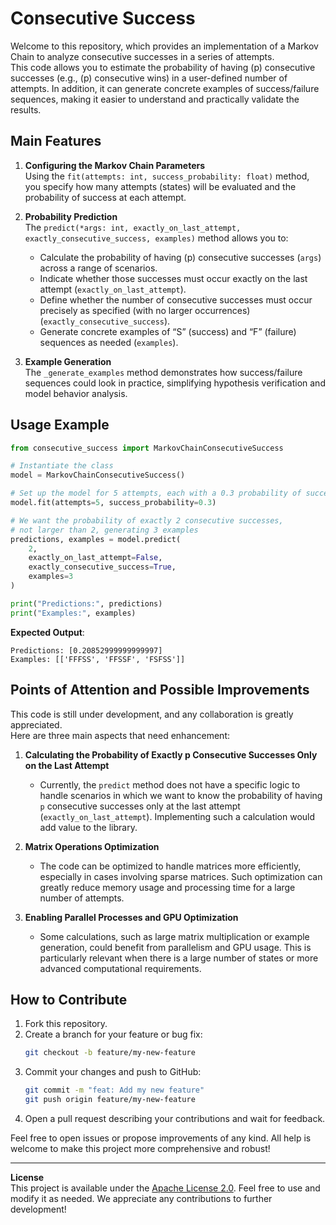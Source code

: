# Consecutive Success

Welcome to this repository, which provides an implementation of a Markov Chain to analyze consecutive successes in a series of attempts.  
This code allows you to estimate the probability of having \(p\) consecutive successes (e.g., \(p\) consecutive wins) in a user-defined number of attempts. In addition, it can generate concrete examples of success/failure sequences, making it easier to understand and practically validate the results.

## Main Features

1. **Configuring the Markov Chain Parameters**  
   Using the `fit(attempts: int, success_probability: float)` method, you specify how many attempts (states) will be evaluated and the probability of success at each attempt.

2. **Probability Prediction**  
   The `predict(*args: int, exactly_on_last_attempt, exactly_consecutive_success, examples)` method allows you to:
   - Calculate the probability of having \(p\) consecutive successes (`args`) across a range of scenarios.
   - Indicate whether those successes must occur exactly on the last attempt (`exactly_on_last_attempt`).
   - Define whether the number of consecutive successes must occur precisely as specified (with no larger occurrences) (`exactly_consecutive_success`).
   - Generate concrete examples of “S” (success) and “F” (failure) sequences as needed (`examples`).

3. **Example Generation**  
   The `_generate_examples` method demonstrates how success/failure sequences could look in practice, simplifying hypothesis verification and model behavior analysis.

## Usage Example

```python
from consecutive_success import MarkovChainConsecutiveSuccess

# Instantiate the class
model = MarkovChainConsecutiveSuccess()

# Set up the model for 5 attempts, each with a 0.3 probability of success
model.fit(attempts=5, success_probability=0.3)

# We want the probability of exactly 2 consecutive successes,
# not larger than 2, generating 3 examples
predictions, examples = model.predict(
    2,
    exactly_on_last_attempt=False, 
    exactly_consecutive_success=True, 
    examples=3
)

print("Predictions:", predictions)
print("Examples:", examples)
```

**Expected Output**:
```
Predictions: [0.20852999999999997]
Examples: [['FFFSS', 'FFSSF', 'FSFSS']]
```

## Points of Attention and Possible Improvements

This code is still under development, and any collaboration is greatly appreciated.  
Here are three main aspects that need enhancement:

1. **Calculating the Probability of Exactly p Consecutive Successes Only on the Last Attempt**  
   - Currently, the `predict` method does not have a specific logic to handle scenarios in which we want to know the probability of having `p` consecutive successes only at the last attempt (`exactly_on_last_attempt`). Implementing such a calculation would add value to the library.

2. **Matrix Operations Optimization**  
   - The code can be optimized to handle matrices more efficiently, especially in cases involving sparse matrices. Such optimization can greatly reduce memory usage and processing time for a large number of attempts.

3. **Enabling Parallel Processes and GPU Optimization**  
   - Some calculations, such as large matrix multiplication or example generation, could benefit from parallelism and GPU usage. This is particularly relevant when there is a large number of states or more advanced computational requirements.

## How to Contribute

1. Fork this repository.  
2. Create a branch for your feature or bug fix:  
   ```bash
   git checkout -b feature/my-new-feature
   ```
3. Commit your changes and push to GitHub:  
   ```bash
   git commit -m "feat: Add my new feature"
   git push origin feature/my-new-feature
   ```
4. Open a pull request describing your contributions and wait for feedback.

Feel free to open issues or propose improvements of any kind. All help is welcome to make this project more comprehensive and robust!

---

**License**  
This project is available under the [Apache License 2.0](LICENSE). Feel free to use and modify it as needed. We appreciate any contributions to further development!
